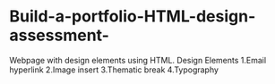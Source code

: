 # Build-a-portfolio-HTML-design-assessment-
Webpage with design elements using HTML. 
Design Elements
1.Email hyperlink 
2.Image insert 
3.Thematic break 
4.Typography
